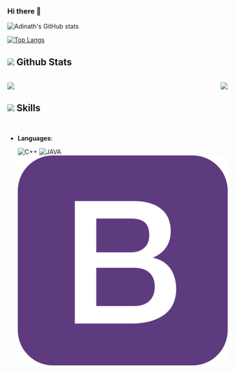 ### Hi there 👋

![Adinath's GitHub stats](https://github-readme-stats.vercel.app/api?username=Adinath03&show_icons=true&theme=radical)

[![Top Langs](https://github-readme-stats.vercel.app/api/top-langs/?username=Adinath03&layout=compact)](https://github.com/anuraghazra/github-readme-stats)

## <img src="https://media.giphy.com/media/iY8CRBdQXODJSCERIr/giphy.gif" width="35"><b> Github Stats </b>
<br>

<div style="display:flex; justify-content:space-between;">
  <img align="center" src="https://github-readme-stats.vercel.app/api?username=Adinath03&show_icons=true&theme=radical" />
  <img align="center" src="https://github-readme-streak-stats.herokuapp.com/?user=Adinath03&theme=vision-friendly-dark&hide_border=false" />
</div>


## <img src="https://media2.giphy.com/media/QssGEmpkyEOhBCb7e1/giphy.gif?cid=ecf05e47a0n3gi1bfqntqmob8g9aid1oyj2wr3ds3mg700bl&rid=giphy.gif" width ="25"><b> Skills</b>
<br>

<p align="center">

- **Languages**:
    
    ![C++](https://img.shields.io/badge/C%20-%232370ED.svg?style=for-the-badge&logo=c&logoColor=white)
    ![JAVA](https://img.shields.io/badge/C++%20-%2300599C.svg?style=for-the-badge&logo=c%2B%2B&logoColor=white)
    ![Python](https://github.com/Adinath03/Adinath03/blob/main/Images/bootstrap.png?raw=true)
